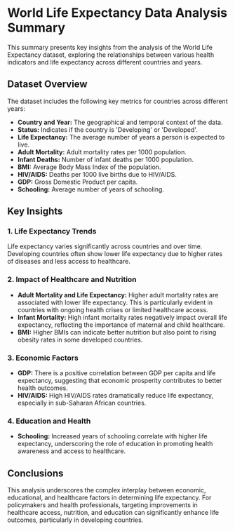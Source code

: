 # World Life Expectancy Data Analysis Summary

This summary presents key insights from the analysis of the World Life Expectancy dataset, exploring the relationships between various health indicators and life expectancy across different countries and years.

## Dataset Overview
The dataset includes the following key metrics for countries across different years:

- **Country and Year:** The geographical and temporal context of the data.
- **Status:** Indicates if the country is 'Developing' or 'Developed'.
- **Life Expectancy:** The average number of years a person is expected to live.
- **Adult Mortality:** Adult mortality rates per 1000 population.
- **Infant Deaths:** Number of infant deaths per 1000 population.
- **BMI:** Average Body Mass Index of the population.
- **HIV/AIDS:** Deaths per 1000 live births due to HIV/AIDS.
- **GDP:** Gross Domestic Product per capita.
- **Schooling:** Average number of years of schooling.

## Key Insights

### 1. Life Expectancy Trends
Life expectancy varies significantly across countries and over time. Developing countries often show lower life expectancy due to higher rates of diseases and less access to healthcare.

### 2. Impact of Healthcare and Nutrition
- **Adult Mortality and Life Expectancy:** Higher adult mortality rates are associated with lower life expectancy. This is particularly evident in countries with ongoing health crises or limited healthcare access.
- **Infant Mortality:** High infant mortality rates negatively impact overall life expectancy, reflecting the importance of maternal and child healthcare.
- **BMI:** Higher BMIs can indicate better nutrition but also point to rising obesity rates in some developed countries.

### 3. Economic Factors
- **GDP:** There is a positive correlation between GDP per capita and life expectancy, suggesting that economic prosperity contributes to better health outcomes.
- **HIV/AIDS:** High HIV/AIDS rates dramatically reduce life expectancy, especially in sub-Saharan African countries.

### 4. Education and Health
- **Schooling:** Increased years of schooling correlate with higher life expectancy, underscoring the role of education in promoting health awareness and access to healthcare.

## Conclusions
This analysis underscores the complex interplay between economic, educational, and healthcare factors in determining life expectancy. For policymakers and health professionals, targeting improvements in healthcare access, nutrition, and education can significantly enhance life outcomes, particularly in developing countries.
